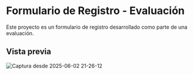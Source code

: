 
# Formulario de Registro - Evaluación

Este proyecto es un formulario de registro desarrollado como parte de una evaluación.

## Vista previa
![Captura desde 2025-06-02 21-26-12](https://github.com/user-attachments/assets/d912f103-b73d-4a10-a6a2-c7867c0c5f22)
